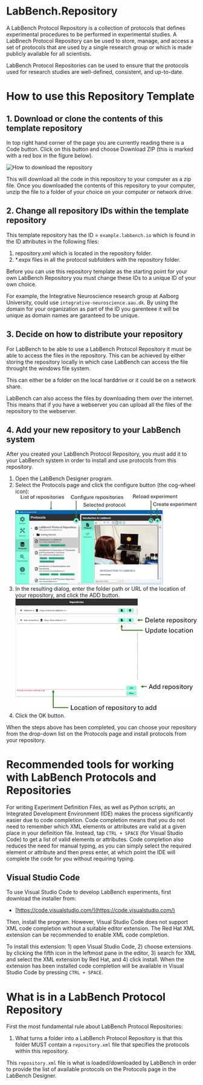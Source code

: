 # LabBench.Repository

A LabBench Protocol Repository is a collection of protocols that defines experimental procedures to be performed in experimental studies. A LabBnech Protocol Repository can be used to store, manage, and access a set of protocols that are used by a single research group or which is made publicly available for all scientists. 

LabBench Protocol Repositories can be used to ensure that the protocols used for research studies are well-defined, consistent, and up-to-date.

# How to use this Repository Template

## 1. Download or clone the contents of this template repository

In top right hand corner of the page you are currently reading there is a Code button. Click on this button and choose Download ZIP (this is marked with a red box in the figure below).

![How to download the repository](DownloadZIP.png)

This will download all the code in this repository to your computer as a zip file. Once you downloaded the contents of this repository to your computer, unzip the file to a folder of your choice on your computer or network drive.

## 2. Change all repository IDs within the template repository

This template repository has the ID = ```example.labbench.io``` which is found in the ID attributes in the following files:

1. repository.xml which is located in the repository folder.
2. *.expx files in all the protocol subfolders with the repository folder.

Before you can use this repository template as the starting point for your own LabBench Repository you must change these IDs to a unique ID of your own choice.

For example, the Integrative Neuroscience research group at Aalborg University, could use ```integrative-neuroscience.aau.dk```. By using the domain for your organization as part of the ID you garenteee it will be unique as domain names are garanteed to be unique.

## 3. Decide on how to distribute your repository

For LabBench to be able to use a LabBench Protocol Repository it must be able to access the files in the repository. This can be achieved by either storing the repository locally in which case LabBench can access the file throught the windows file system. 

This can either be a folder on the local harddrive or it could be on a network share. 

LabBench can also access the files by downloading them over the internet. This means that if you have a webserver you can upload all the files of the repository to the webserver.

## 4. Add your new repository to your LabBench system

After you created your LabBench Protocol Repository, you must add it to your LabBench system in order to install and use protocols from this repository.

1. Open the LabBench Designer program.
2. Select the Protocols page and click the configure button (the cog-wheel icon):
![Protocols page](ProtocolsPage.png)
3. In the resulting dialog, enter the folder path or URL of the location of your repository, and click the ADD button. 
![Add repository dialog](DialogConfigureRepositories.png)
4. Click the OK button.

When the steps above has been completed, you can choose your repository from the drop-down list on the Protocols page and install protocols from your repository.

# Recommended tools for working with LabBench Protocols and Repositories

For writing Experiment Definition Files, as well as Python scripts, an Integrated Development Environment (IDE) makes the process significantly easier due to code completion. Code completion means that you do not need to remember which XML elements or attributes are valid at a given place in your definition file. Instead, tap `CTRL + SPACE` (for Visual Studio Code) to get a list of valid elements or attributes. Code completion also reduces the need for manual typing, as you can simply select the required element or attribute and then press enter, at which point the IDE will complete the code for you without requiring typing. 

## Visual Studio Code

To use Visual Studio Code to develop LabBench experiments, first download the installer from:

* [https://code.visualstudio.com/](https://code.visualstudio.com/) 

Then, install the program. However, Visual Studio Code does not support XML code completion without a suitable editor extension. The Red Hat XML extension can be recommended to enable XML code completion.

To install this extension: 1) open Visual Studio Code, 2) choose extensions by clicking the fifth icon in the leftmost pane in the editor, 3) search for XML and select the XML extension by Red Hat, and 4) click install. When the extension has been installed code completion will be available in Visual Studio Code by pressing `CTRL + SPACE`.

# What is in a LabBench Protocol Repository

First the most fundamental rule about LabBench Protocol Repositories:

1. What turns a folder into a LabBench Protocol Repository is that this folder MUST contain a `repository.xml` file that specifies the protocols within this repository.

This `repository.xml` file is what is loaded/downloaded by LabBench in order to provide the list of available protocols on the Protocols page in the LabBench Designer.
